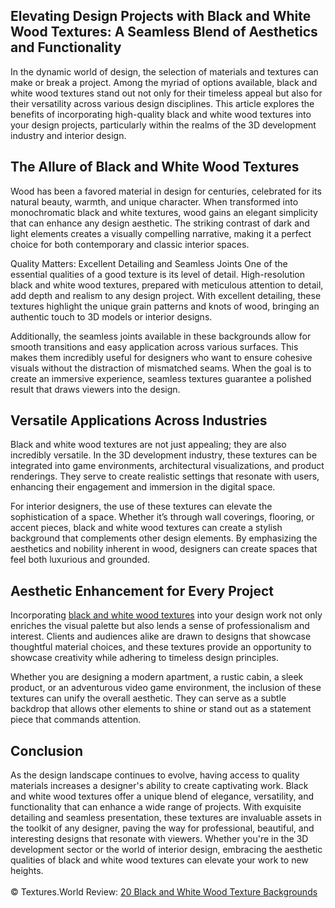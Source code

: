 <h2>Elevating Design Projects with Black and White Wood Textures: A Seamless Blend of Aesthetics and Functionality</h2>

In the dynamic world of design, the selection of materials and textures can make or break a project. Among the myriad of options available, black and white wood textures stand out not only for their timeless appeal but also for their versatility across various design disciplines. This article explores the benefits of incorporating high-quality black and white wood textures into your design projects, particularly within the realms of the 3D development industry and interior design.

<h2>The Allure of Black and White Wood Textures</h2>
Wood has been a favored material in design for centuries, celebrated for its natural beauty, warmth, and unique character. When transformed into monochromatic black and white textures, wood gains an elegant simplicity that can enhance any design aesthetic. The striking contrast of dark and light elements creates a visually compelling narrative, making it a perfect choice for both contemporary and classic interior spaces.

Quality Matters: Excellent Detailing and Seamless Joints
One of the essential qualities of a good texture is its level of detail. High-resolution black and white wood textures, prepared with meticulous attention to detail, add depth and realism to any design project. With excellent detailing, these textures highlight the unique grain patterns and knots of wood, bringing an authentic touch to 3D models or interior designs.

Additionally, the seamless joints available in these backgrounds allow for smooth transitions and easy application across various surfaces. This makes them incredibly useful for designers who want to ensure cohesive visuals without the distraction of mismatched seams. When the goal is to create an immersive experience, seamless textures guarantee a polished result that draws viewers into the design.

<h2>Versatile Applications Across Industries</h2>
Black and white wood textures are not just appealing; they are also incredibly versatile. In the 3D development industry, these textures can be integrated into game environments, architectural visualizations, and product renderings. They serve to create realistic settings that resonate with users, enhancing their engagement and immersion in the digital space.

For interior designers, the use of these textures can elevate the sophistication of a space. Whether it’s through wall coverings, flooring, or accent pieces, black and white wood textures can create a stylish background that complements other design elements. By emphasizing the aesthetics and nobility inherent in wood, designers can create spaces that feel both luxurious and grounded.

<h2>Aesthetic Enhancement for Every Project</h2>
Incorporating <a href="https://textures.world/wood/20-black-and-white-wood-texture-backgrounds">black and white wood textures</a> into your design work not only enriches the visual palette but also lends a sense of professionalism and interest. Clients and audiences alike are drawn to designs that showcase thoughtful material choices, and these textures provide an opportunity to showcase creativity while adhering to timeless design principles.

Whether you are designing a modern apartment, a rustic cabin, a sleek product, or an adventurous video game environment, the inclusion of these textures can unify the overall aesthetic. They can serve as a subtle backdrop that allows other elements to shine or stand out as a statement piece that commands attention.

<h2>Conclusion</h2>
As the design landscape continues to evolve, having access to quality materials increases a designer's ability to create captivating work. Black and white wood textures offer a unique blend of elegance, versatility, and functionality that can enhance a wide range of projects. With exquisite detailing and seamless presentation, these textures are invaluable assets in the toolkit of any designer, paving the way for professional, beautiful, and interesting designs that resonate with viewers. Whether you're in the 3D development sector or the world of interior design, embracing the aesthetic qualities of black and white wood textures can elevate your work to new heights.
<br><br>
© Textures.World Review: <a href="https://textures.world/wood/20-black-and-white-wood-texture-backgrounds">20 Black and White Wood Texture Backgrounds</a>
